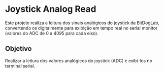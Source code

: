 # Joystick Analog Read
Este projeto realiza a leitura dos sinais analógicos do joystick da BitDogLab, convertendo os digitalmente para exibição em tempo real no serial monitor (valores do ADC de 0 a 4095 para cada eixo).

## Objetivo
Realizar a leitura dos valores analógicos do joystick (ADC) e exibí-los no terminal serial.
